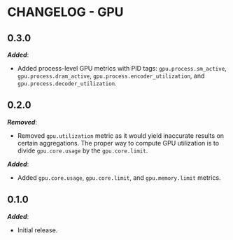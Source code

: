 # CHANGELOG - GPU


## 0.3.0

***Added***:

* Added process-level GPU metrics with PID tags: `gpu.process.sm_active`, `gpu.process.dram_active`, `gpu.process.encoder_utilization`, and `gpu.process.decoder_utilization`.

## 0.2.0

***Removed***:

* Removed `gpu.utilization` metric as it would yield inaccurate results on certain aggregations. The proper way to compute GPU utilization is to divide `gpu.core.usage` by the `gpu.core.limit`.

***Added***:

* Added `gpu.core.usage`, `gpu.core.limit`, and `gpu.memory.limit` metrics.

## 0.1.0

***Added***:

* Initial release.
